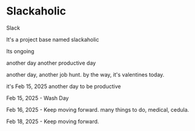 # Slackaholic
Slack

It's a project base named slackaholic

Its ongoing


another day another productive day

another day, another job hunt. by the way, it's valentines today.


it's Feb 15, 2025 another day to be productive 

Feb 15, 2025 - Wash Day

Feb 16, 2025 - Keep moving forward. many things to do, medical, cedula.

Feb 18, 2025 - Keep moving forward.
